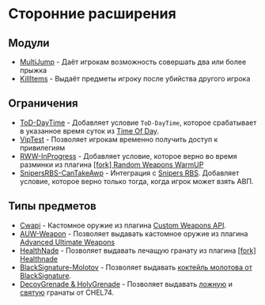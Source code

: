 # Сторонние расширения

## Модули

- [MultiJump](https://github.com/ArKaNeMaN/VipM-M-MultiJump) - Даёт игрокам возможность совершать два или более прыжка
- [KillItems](https://github.com/ArKaNeMaN/VipM-M-KillItems) - Выдаёт предметы игроку после убийства другого игрока

## Ограничения

- [ToD-DayTime](https://github.com/ArKaNeMaN/VipM-L-TimeOfDay) - Добавляет условие `ToD-DayTime`, которое срабатывает в указанное время суток из [Time Of Day](https://arkanaplugins.ru/plugin/11).
- [VipTest](https://github.com/ArKaNeMaN/VipM-L-VipTest) - Позволяет игрокам временно получить доступ к привилегиям
- [RWW-InProgress](https://github.com/ArKaNeMaN/VipM-L-RandomWeaponsWarmUP) - Добавляет условие, которое верно во время разминки из плагина [[fork] Random Weapons WarmUP](https://dev-cs.ru/resources/384/)
- [SnipersRBS-CanTakeAwp](https://github.com/ArKaNeMaN/VipM-L-SnipersRBS) - Интеграция с [Snipers RBS](https://fungun.net/shop/?p=show&id=48). Добавляет условие, которое верно только тогда, когда игрок может взять АВП.

## Типы предметов

- [Cwapi](https://github.com/ArKaNeMaN/VipM-I-Cwapi) - Кастомное оружие из плагина [Custom Weapons API](https://github.com/ArKaNeMaN/amxx-CustomWeaponsAPI).
- [AUW-Weapon](https://github.com/ArKaNeMaN/VipM-I-AdvancedUltimateWeapons) - Позволяет выдавать кастомное оружие из плагина [Advanced Ultimate Weapons](https://dev-cs.ru/resources/945/)
- [HealthNade](https://github.com/ArKaNeMaN/VipM-I-HealthNade) - Позволяет выдавать лечащую гранату из плагина [[fork] Healthnade](https://dev-cs.ru/resources/1271/)
- [BlackSignature-Molotov](https://github.com/ArKaNeMaN/VipM-I-BlackSignature-Molotov) - Позволяет выдавать [коктейль молотова от BlackSignature](https://shorturl.at/jtzGZ).
- [DecoyGrenade & HolyGrenade](https://github.com/ArKaNeMaN/VipM-I-Chel74Nades) - Позволяет выдавать [ложную](https://c-s.net.ua/forum/topic91919.html) и [святую](https://c-s.net.ua/forum/topic92517.html) гранаты от CHEL74.
